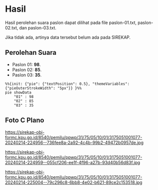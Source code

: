 # Hasil

Hasil perolehan suara paslon dapat dilihat pada file paslon-01.txt, paslon-02.txt, dan paslon-03.txt.

Jika tidak ada, artinya data tersebut belum ada pada SIREKAP.

## Perolehan Suara

 * Paslon 01: **98**.
 * Paslon 02: **85**.
 * Paslon 03: **35**.

```mermaid
%%{init: {"pie": {"textPosition": 0.5}, "themeVariables": {"pieOuterStrokeWidth": "5px"}} }%%
pie showData
    "01" : 98
    "02" : 85
    "03" : 35
```
## Foto C Plano

https://sirekap-obj-formc.kpu.go.id/8540/pemilu/ppwp/31/75/05/10/01/3175051001077-20240214-224956--736fee8a-2a92-4c4b-99b2-49472b0957de.jpg

https://sirekap-obj-formc.kpu.go.id/8540/pemilu/ppwp/31/75/05/10/01/3175051001077-20240214-224959--055cf206-ee1f-4f96-a27b-93d40b56d83f.jpg

https://sirekap-obj-formc.kpu.go.id/8540/pemilu/ppwp/31/75/05/10/01/3175051001077-20240214-225004--79c296c8-6bb8-4e02-b621-89ce2c153518.jpg
